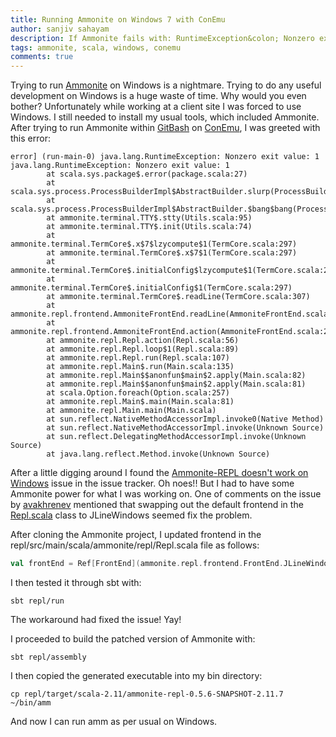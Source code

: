 ```yaml
---
title: Running Ammonite on Windows 7 with ConEmu
author: sanjiv sahayam
description: If Ammonite fails with: RuntimeException&colon; Nonzero exit value&colon; 1, here&apos;s one way to fix it.
tags: ammonite, scala, windows, conemu
comments: true
---
```


Trying to run [Ammonite](https://github.com/lihaoyi/Ammonite) on Windows is a nightmare. Trying to do any useful development on Windows is a huge waste of time. Why would you even bother? Unfortunately while working at a client site I was forced to use Windows. I still needed to install my usual tools, which included Ammonite. After trying to run Ammonite within [GitBash](https://git-for-windows.github.io) on [ConEmu](http://conemu.github.io/en), I was greeted with this error:

```{.terminal .scrollx}
error] (run-main-0) java.lang.RuntimeException: Nonzero exit value: 1
java.lang.RuntimeException: Nonzero exit value: 1
        at scala.sys.package$.error(package.scala:27)
        at scala.sys.process.ProcessBuilderImpl$AbstractBuilder.slurp(ProcessBuilderImpl.scala:132)
        at scala.sys.process.ProcessBuilderImpl$AbstractBuilder.$bang$bang(ProcessBuilderImpl.scala:102)
        at ammonite.terminal.TTY$.stty(Utils.scala:95)
        at ammonite.terminal.TTY$.init(Utils.scala:74)
        at ammonite.terminal.TermCore$.x$7$lzycompute$1(TermCore.scala:297)
        at ammonite.terminal.TermCore$.x$7$1(TermCore.scala:297)
        at ammonite.terminal.TermCore$.initialConfig$lzycompute$1(TermCore.scala:297)
        at ammonite.terminal.TermCore$.initialConfig$1(TermCore.scala:297)
        at ammonite.terminal.TermCore$.readLine(TermCore.scala:307)
        at ammonite.repl.frontend.AmmoniteFrontEnd.readLine(AmmoniteFrontEnd.scala:114)
        at ammonite.repl.frontend.AmmoniteFrontEnd.action(AmmoniteFrontEnd.scala:26)
        at ammonite.repl.Repl.action(Repl.scala:56)
        at ammonite.repl.Repl.loop$1(Repl.scala:89)
        at ammonite.repl.Repl.run(Repl.scala:107)
        at ammonite.repl.Main$.run(Main.scala:135)
        at ammonite.repl.Main$$anonfun$main$2.apply(Main.scala:82)
        at ammonite.repl.Main$$anonfun$main$2.apply(Main.scala:81)
        at scala.Option.foreach(Option.scala:257)
        at ammonite.repl.Main$.main(Main.scala:81)
        at ammonite.repl.Main.main(Main.scala)
        at sun.reflect.NativeMethodAccessorImpl.invoke0(Native Method)
        at sun.reflect.NativeMethodAccessorImpl.invoke(Unknown Source)
        at sun.reflect.DelegatingMethodAccessorImpl.invoke(Unknown Source)
        at java.lang.reflect.Method.invoke(Unknown Source)
```

After a little digging around I found the [Ammonite-REPL doesn&apos;t work on Windows](https://github.com/lihaoyi/Ammonite/issues/119) issue in the issue tracker. Oh noes!! But I had to have some Ammonite power for what I was working on. One of comments on the issue by [avakhrenev](https://github.com/avakhrenev) mentioned that swapping out the default frontend in the [Repl.scala](https://github.com/lihaoyi/Ammonite/blob/86525283be1be5896c1a6488b98ce47581005349/repl/src/main/scala/ammonite/repl/Repl.scala#L20-L22) class to JLineWindows seemed fix the problem.

After cloning the Ammonite project, I updated frontend in the repl/src/main/scala/ammonite/repl/Repl.scala file as follows:

```{.scala .scrollx}
val frontEnd = Ref[FrontEnd](ammonite.repl.frontend.FrontEnd.JLineWindows)
```

I then tested it through sbt with:

```{.command .scrollx}
sbt repl/run
```

The workaround had fixed the issue! Yay!

I proceeded to build the patched version of Ammonite with:

```{.command .scrollx}
sbt repl/assembly
```

I then copied the generated executable into my bin directory:

```{.terminal}
cp repl/target/scala-2.11/ammonite-repl-0.5.6-SNAPSHOT-2.11.7 ~/bin/amm
```

And now I can run amm as per usual on Windows.